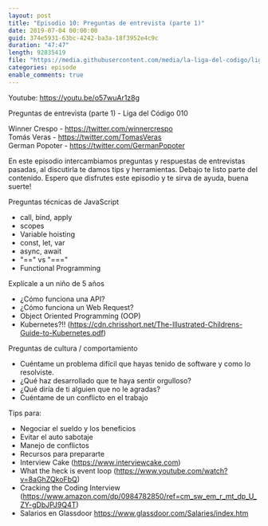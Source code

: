 ```yaml
---
layout: post
title: "Episodio 10: Preguntas de entrevista (parte 1)"
date: 2019-07-04 00:00:00
guid: 374e5931-63bc-4242-ba3a-18f3952e4c9c
duration: "47:47"
length: 92835419
file: "https://media.githubusercontent.com/media/la-liga-del-codigo/ligadelcodigo/master/files/2019-07-04-preguntas-de-entrevista-parte-1.mp3"
categories: episode
enable_comments: true
---
```


Youtube: https://youtu.be/o57wuAr1z8g

Preguntas de entrevista (parte 1)  - Liga del Código 010

Winner Crespo - https://twitter.com/winnercrespo
<br/>Tomás Veras - https://twitter.com/TomasVeras
<br/>German Popoter - https://twitter.com/GermanPopoter

En este episodio intercambiamos preguntas y respuestas de entrevistas pasadas, al discutirla te damos tips y herramientas. Debajo te listo parte del contenido. Espero que disfrutes este episodio y te sirva de ayuda, buena suerte!

Preguntas técnicas de JavaScript
- call, bind, apply
- scopes
- Variable hoisting
- const, let, var
- async, await
- "==" vs "==="
- Functional Programming

Explícale a un niño de 5 años
- ¿Cómo funciona una API?
- ¿Cómo funciona un Web Request?
- Object Oriented Programming (OOP)
- Kubernetes?!! (https://cdn.chrisshort.net/The-Illustrated-Childrens-Guide-to-Kubernetes.pdf)

Preguntas de cultura / comportamiento
- Cuéntame un problema difícil que hayas tenido de software y como lo resolviste.
- ¿Qué haz desarrollado que te haya sentir orgulloso?
- ¿Qué diría de ti alguien que no le agradas?
- Cuéntame de un conflicto en el trabajo

Tips para:
- Negociar el sueldo y los beneficios
- Evitar el auto sabotaje
- Manejo de conflictos
- Recursos para prepararte
- Interview Cake (https://www.interviewcake.com)
- What the heck is event loop (https://www.youtube.com/watch?v=8aGhZQkoFbQ)
- Cracking the Coding Interview (https://www.amazon.com/dp/0984782850/ref=cm_sw_em_r_mt_dp_U_ZY-gDbJPJ9Q4T)
- Salarios en Glassdoor https://www.glassdoor.com/Salaries/index.htm